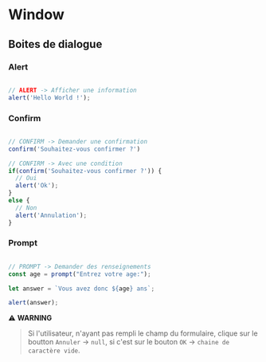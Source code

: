 # Window

## Boites de dialogue

### Alert

```js

// ALERT -> Afficher une information
alert('Hello World !');

```

### Confirm

```js

// CONFIRM -> Demander une confirmation
confirm('Souhaitez-vous confirmer ?')

// CONFIRM -> Avec une condition
if(confirm('Souhaitez-vous confirmer ?')) {
  // Oui
  alert('Ok');
}
else {
  // Non
  alert('Annulation');
}

```

### Prompt

```js

// PROMPT -> Demander des renseignements
const age = prompt("Entrez votre age:");

let answer = `Vous avez donc ${age} ans`;

alert(answer);

```

⚠️ **WARNING**
> Si l'utilisateur, n'ayant pas rempli le champ du formulaire, clique sur le boutton `Annuler` -> `null`, si c'est sur le bouton `OK` -> `chaine de caractère vide`.


